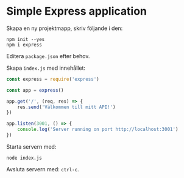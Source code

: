 # Simple Express application

Skapa en ny projektmapp, skriv följande i den:

```shell
npm init --yes
npm i express
```

Editera `package.json` efter behov.

Skapa `index.js` med innehållet:

```javascript
const express = require('express')

const app = express()

app.get('/', (req, res) => {
    res.send('Välkommen till mitt API!')
})

app.listen(3001, () => {
    console.log('Server running on port http://localhost:3001')
})
```

Starta servern med:

```shell
node index.js
```

Avsluta servern med: `ctrl-c`.
